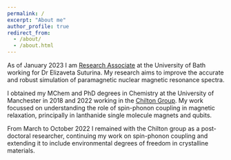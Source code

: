 ```yaml
---
permalink: /
excerpt: "About me"
author_profile: true
redirect_from: 
  - /about/
  - /about.html
---
```


As of January 2023 I am [Research Associate](https://researchportal.bath.ac.uk/en/persons/jon-kragskow) at the University of Bath working for Dr Elizaveta Suturina. My research aims to improve the accurate and robust simulation of paramagnetic nuclear magnetic resonance spectra.

I obtained my MChem and PhD degrees in Chemistry at the University of Manchester in 2018 and 2022 working in the [Chilton Group](https://www.nfchilton.com). My work focussed on understanding the role of spin-phonon coupling in magnetic relaxation, principally in lanthanide single molecule magnets and qubits.

From March to October 2022 I remained with the Chilton group as a post-doctoral researcher, continuing my work on spin-phonon coupling and extending it to include environmental degrees of freedom in crystalline materials.